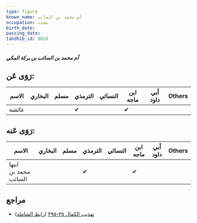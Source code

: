```yaml
---
type: figure
known_name: أم محمد بن السائب
occupation: محدث
birth_date:
passing_date:
tahdhib_id: 8028
---
```

##### أم محمد بن السائب بن بركة المكي

## رَوَى عَن:
| الاسم | البخاري | مسلم | الترمذي | النسائي | ابن ماجه | أبي داود | Others |
| ----- | ------- | ---- | ------- | ------- | -------- | -------- | ------ |
| عائشة |         |      | ✔       |         | ✔        |          |        |
## رَوَى عَنه:
| الاسم                | البخاري | مسلم | الترمذي | النسائي | ابن ماجه | أبي داود | Others |
| -------------------- | ------- | ---- | ------- | ------- | -------- | -------- | ------ |
| ابنها محمد بن السائب |         |      | ✔       |         | ✔        |          |        |
## مراجع
- [تهذيب الكمال ٣٥-٣٩٥](obsidian://open?vault=Tahdhib-al-Kamal&file=Figures/٨٠٢٨-أم%20محمد%20بن%20السائب%20بن%20بركة%20المكي) ([رابط الشاملة](https://shamela.ws/book/3722/18994))